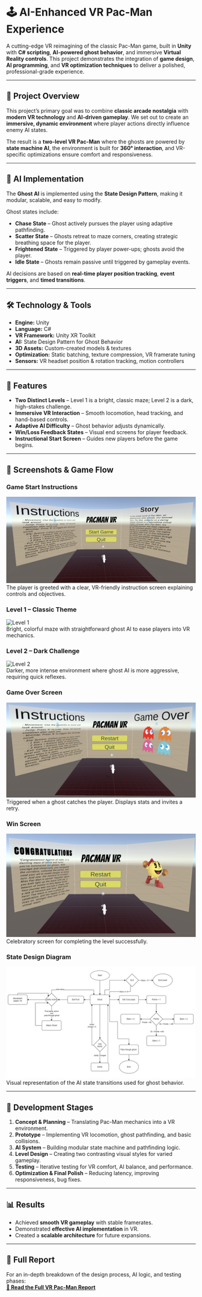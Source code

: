 # 🕹 AI-Enhanced VR Pac-Man Experience

A cutting-edge VR reimagining of the classic Pac-Man game, built in **Unity** with **C# scripting**, **AI-powered ghost behavior**, and immersive **Virtual Reality controls**. This project demonstrates the integration of **game design**, **AI programming**, and **VR optimization techniques** to deliver a polished, professional-grade experience.  

---

## 📌 Project Overview  

This project’s primary goal was to combine **classic arcade nostalgia** with **modern VR technology** and **AI-driven gameplay**. We set out to create an **immersive, dynamic environment** where player actions directly influence enemy AI states.  

The result is a **two-level VR Pac-Man** where the ghosts are powered by **state machine AI**, the environment is built for **360° interaction**, and VR-specific optimizations ensure comfort and responsiveness.  

---

## 🧠 AI Implementation  

The **Ghost AI** is implemented using the **State Design Pattern**, making it modular, scalable, and easy to modify.  

Ghost states include:  
- **Chase State** – Ghost actively pursues the player using adaptive pathfinding.  
- **Scatter State** – Ghosts retreat to maze corners, creating strategic breathing space for the player.  
- **Frightened State** – Triggered by player power-ups; ghosts avoid the player.  
- **Idle State** – Ghosts remain passive until triggered by gameplay events.  

AI decisions are based on **real-time player position tracking**, **event triggers**, and **timed transitions**.  

---

## 🛠 Technology & Tools  

- **Engine:** Unity  
- **Language:** C#  
- **VR Framework:** Unity XR Toolkit  
- **AI:** State Design Pattern for Ghost Behavior  
- **3D Assets:** Custom-created models & textures  
- **Optimization:** Static batching, texture compression, VR framerate tuning  
- **Sensors:** VR headset position & rotation tracking, motion controllers  

---

## 🎯 Features  

- **Two Distinct Levels** – Level 1 is a bright, classic maze; Level 2 is a dark, high-stakes challenge.  
- **Immersive VR Interaction** – Smooth locomotion, head tracking, and hand-based controls.  
- **Adaptive AI Difficulty** – Ghost behavior adjusts dynamically.  
- **Win/Loss Feedback States** – Visual end screens for player feedback.  
- **Instructional Start Screen** – Guides new players before the game begins.  

---

## 📸 Screenshots & Game Flow  

### Game Start Instructions  
![Start Instructions](readme_images/page3_img1.png)  
The player is greeted with a clear, VR-friendly instruction screen explaining controls and objectives.  

### Level 1 – Classic Theme  
![Level 1](level1.png)  
Bright, colorful maze with straightforward ghost AI to ease players into VR mechanics.  

### Level 2 – Dark Challenge  
![Level 2](level2.png)  
Darker, more intense environment where ghost AI is more aggressive, requiring quick reflexes.  

### Game Over Screen  
![Game Over](readme_images/page4_img1.png)  
Triggered when a ghost catches the player. Displays stats and invites a retry.  

### Win Screen  
![Win Screen](readme_images/page4_img2.png)  
Celebratory screen for completing the level successfully.  

### State Design Diagram  
![State Design](readme_images/page8_img1.png)  
Visual representation of the AI state transitions used for ghost behavior.  

---

## 📄 Development Stages  

1. **Concept & Planning** – Translating Pac-Man mechanics into a VR environment.  
2. **Prototype** – Implementing VR locomotion, ghost pathfinding, and basic collisions.  
3. **AI System** – Building modular state machine and pathfinding logic.  
4. **Level Design** – Creating two contrasting visual styles for varied gameplay.  
5. **Testing** – Iterative testing for VR comfort, AI balance, and performance.  
6. **Optimization & Final Polish** – Reducing latency, improving responsiveness, bug fixes.  

---

## 📊 Results  

- Achieved **smooth VR gameplay** with stable framerates.  
- Demonstrated **effective AI implementation** in VR.  
- Created a **scalable architecture** for future expansions.  

---

## 📄 Full Report  

For an in-depth breakdown of the design process, AI logic, and testing phases:  
[**📄 Read the Full VR Pac-Man Report**](https://syed-raza-portfolio.netlify.app/static/media/vr.bc3e38c3a52e56e447c1.pdf)  
